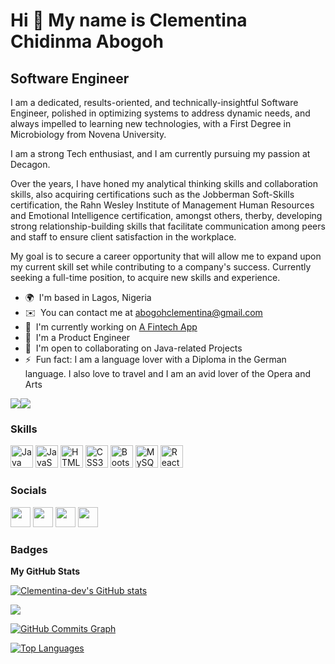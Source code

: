<!--
**Clementina-dev/Clementina-dev** is a ✨ _special_ ✨ repository because its `README.md` (this file) appears on your GitHub profile.

Here are some ideas to get you started:

- 🔭 I’m currently working on ...
- 🌱 I’m currently learning ...
- 👯 I’m looking to collaborate on ...
- 🤔 I’m looking for help with ...
- 💬 Ask me about ...
- 📫 How to reach me: ...
- 😄 Pronouns: ...
- ⚡ Fun fact: ...
-->



Hi 👋 My name is Clementina Chidinma Abogoh
===========================================

Software Engineer
-----------------

I am a dedicated, results-oriented, and technically-insightful Software Engineer, polished in optimizing systems to address dynamic needs, and always impelled to learning new technologies, with a First Degree in Microbiology from Novena University.

I am a strong Tech enthusiast, and I am currently pursuing my passion at Decagon.

Over the years, I have honed my analytical thinking skills and collaboration skills, also acquiring certifications such as the Jobberman Soft-Skills certification, the Rahn Wesley Institute of Management Human Resources and Emotional Intelligence certification, amongst others, therby, developing strong relationship-building skills that facilitate communication among peers and staff to ensure client satisfaction in the workplace.

My goal is to secure a career opportunity that will allow me to expand upon my current skill set while contributing to a company's success. Currently seeking a full-time position, to acquire new skills and experience.

* 🌍  I'm based in Lagos, Nigeria
* ✉️  You can contact me at [abogohclementina@gmail.com](mailto:abogohclementina@gmail.com)
* 🚀  I'm currently working on [A Fintech App](#)
* 🧠  I'm a Product Engineer
* 🤝  I'm open to collaborating on Java-related Projects
* ⚡  Fun fact: I am a language lover with a Diploma in the German language. I also love to travel and I am an avid lover of the Opera and Arts

<a href="https://www.twitter.com/Clementina Abogoh" target="_blank" rel="noreferrer"><img
src="https://img.shields.io/twitter/follow/Clementina Abogoh?logo=twitter&style=for-the-badge&color=0891b2&labelColor=1c1917"
/></a><a href="https://www.github.com/Clementina-dev" target="_blank" rel="noreferrer"><img
src="https://img.shields.io/github/followers/Clementina-dev?logo=github&style=for-the-badge&color=0891b2&labelColor=1c1917" /></a>

### Skills

<p align="left">
<a href="https://www.oracle.com/java/" target="_blank" rel="noreferrer"><img src="https://raw.githubusercontent.com/danielcranney/readme-generator/main/public/icons/skills/java-colored.svg" width="36" height="36" alt="Java" /></a>
<a href="https://developer.mozilla.org/en-US/docs/Web/JavaScript" target="_blank" rel="noreferrer"><img src="https://raw.githubusercontent.com/danielcranney/readme-generator/main/public/icons/skills/javascript-colored.svg" width="36" height="36" alt="JavaScript" /></a>
<a href="https://developer.mozilla.org/en-US/docs/Glossary/HTML5" target="_blank" rel="noreferrer"><img src="https://raw.githubusercontent.com/danielcranney/readme-generator/main/public/icons/skills/html5-colored.svg" width="36" height="36" alt="HTML5" /></a>
<a href="https://www.w3.org/TR/CSS/#css" target="_blank" rel="noreferrer"><img src="https://raw.githubusercontent.com/danielcranney/readme-generator/main/public/icons/skills/css3-colored.svg" width="36" height="36" alt="CSS3" /></a>
<a href="https://getbootstrap.com/" target="_blank" rel="noreferrer"><img src="https://raw.githubusercontent.com/danielcranney/readme-generator/main/public/icons/skills/bootstrap-colored.svg" width="36" height="36" alt="Bootstrap" /></a>
<a href="https://www.mysql.com/" target="_blank" rel="noreferrer"><img src="https://raw.githubusercontent.com/danielcranney/readme-generator/main/public/icons/skills/mysql-colored.svg" width="36" height="36" alt="MySQL" /></a>
<a href="https://reactjs.org/" target="_blank" rel="noreferrer"><img src="https://raw.githubusercontent.com/danielcranney/readme-generator/main/public/icons/skills/react-colored.svg" width="36" height="36" alt="React" /></a>
</p>


### Socials

<p align="left"> <a href="https://discord.com/users/Clemmiyy#4333" target="_blank" rel="noreferrer"><img src="https://raw.githubusercontent.com/danielcranney/readme-generator/main/public/icons/socials/discord.svg" width="32" height="32" /></a> <a href="https://www.github.com/Clementina-dev" target="_blank" rel="noreferrer"><img src="https://raw.githubusercontent.com/danielcranney/readme-generator/main/public/icons/socials/github.svg" width="32" height="32" /></a> <a href="https://www.linkedin.com/in/Clementina (Chidinma) Abogoh" target="_blank" rel="noreferrer"><img src="https://raw.githubusercontent.com/danielcranney/readme-generator/main/public/icons/socials/linkedin.svg" width="32" height="32" /></a> <a href="https://www.twitter.com/Clementina Abogoh" target="_blank" rel="noreferrer"><img src="https://raw.githubusercontent.com/danielcranney/readme-generator/main/public/icons/socials/twitter.svg" width="32" height="32" /></a></p>

### Badges

<b>My GitHub Stats</b>

<a href="http://www.github.com/Clementina-dev"><img src="https://github-readme-stats.vercel.app/api?username=Clementina-dev&show_icons=true&hide=&count_private=true&title_color=0891b2&text_color=ffffff&icon_color=0891b2&bg_color=1c1917&hide_border=true&show_icons=true" alt="Clementina-dev's GitHub stats" /></a>

<a href="http://www.github.com/Clementina-dev"><img src="https://github-readme-streak-stats.herokuapp.com/?user=Clementina-dev&stroke=ffffff&background=1c1917&ring=0891b2&fire=0891b2&currStreakNum=ffffff&currStreakLabel=0891b2&sideNums=ffffff&sideLabels=ffffff&dates=ffffff&hide_border=true" /></a>

<a href="http://www.github.com/Clementina-dev"><img src="https://activity-graph.herokuapp.com/graph?username=Clementina-dev&bg_color=1c1917&color=ffffff&line=0891b2&point=ffffff&area_color=1c1917&area=true&hide_border=true&custom_title=GitHub%20Commits%20Graph" alt="GitHub Commits Graph" /></a>

<a href="https://github.com/Clementina-dev" align="left"><img src="https://github-readme-stats.vercel.app/api/top-langs/?username=Clementina-dev&langs_count=10&title_color=0891b2&text_color=ffffff&icon_color=0891b2&bg_color=1c1917&hide_border=true&locale=en&custom_title=Top%20%Languages" alt="Top Languages" /></a>
